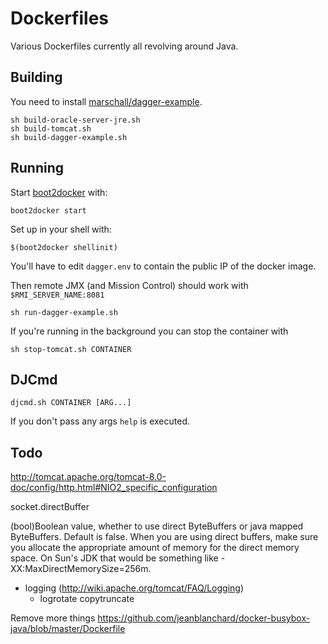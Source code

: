 Dockerfiles
===========

Various Dockerfiles currently all revolving around Java.

Building
--------

You need to install [marschall/dagger-example](https://github.com/marschall/dagger-example).

    sh build-oracle-server-jre.sh
    sh build-tomcat.sh
    sh build-dagger-example.sh

Running
-------

Start [boot2docker](http://boot2docker.io/) with:

    boot2docker start

Set up in your shell with:

    $(boot2docker shellinit)

You'll have to edit `dagger.env` to contain the public IP of the docker image.

Then remote JMX (and Mission Control) should work with `$RMI_SERVER_NAME:8081`

    sh run-dagger-example.sh

If you're running in the background you can stop the container with

    sh stop-tomcat.sh CONTAINER


DJCmd
-----

    djcmd.sh CONTAINER [ARG...]

If you don't pass any args `help` is executed.


Todo
----
http://tomcat.apache.org/tomcat-8.0-doc/config/http.html#NIO2_specific_configuration

socket.directBuffer

(bool)Boolean value, whether to use direct ByteBuffers or java mapped ByteBuffers. Default is false.
When you are using direct buffers, make sure you allocate the appropriate amount of memory for the direct memory space. On Sun's JDK that would be something like -XX:MaxDirectMemorySize=256m. 

- logging (http://wiki.apache.org/tomcat/FAQ/Logging)
  - logrotate copytruncate

Remove more things
https://github.com/jeanblanchard/docker-busybox-java/blob/master/Dockerfile


